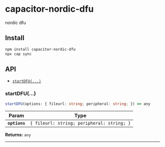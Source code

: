 # capacitor-nordic-dfu

nordic dfu

## Install

```bash
npm install capacitor-nordic-dfu
npx cap sync
```

## API

<docgen-index>

* [`startDFU(...)`](#startdfu)

</docgen-index>

<docgen-api>
<!--Update the source file JSDoc comments and rerun docgen to update the docs below-->

### startDFU(...)

```typescript
startDFU(options: { fileurl: string; peripheral: string; }) => any
```

| Param         | Type                                                  |
| ------------- | ----------------------------------------------------- |
| **`options`** | <code>{ fileurl: string; peripheral: string; }</code> |

**Returns:** <code>any</code>

--------------------

</docgen-api>
